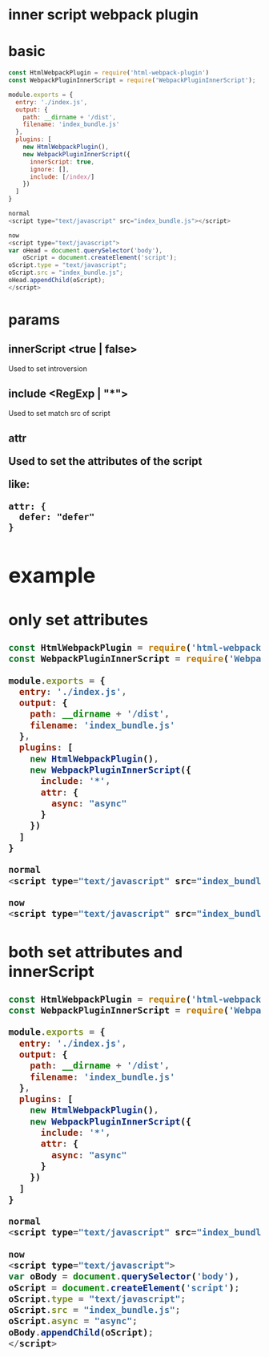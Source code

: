 #  inner script webpack plugin

# basic 

```javascript
const HtmlWebpackPlugin = require('html-webpack-plugin')
const WebpackPluginInnerScript = require('WebpackPluginInnerScript');

module.exports = {
  entry: './index.js',
  output: {
    path: __dirname + '/dist',
    filename: 'index_bundle.js'
  },
  plugins: [
    new HtmlWebpackPlugin(),
    new WebpackPluginInnerScript({
      innerScript: true,
      ignore: [],
      include: [/index/]
    })
  ]
}

normal
<script type="text/javascript" src="index_bundle.js"></script>

now
<script type="text/javascript">
var oHead = document.querySelector('body'),
    oScript = document.createElement('script');
oScript.type = "text/javascript";
oScript.src = "index_bundle.js";
oHead.appendChild(oScript);
</script>

```

# params

## innerScript <true | false>

Used to set introversion

## include <RegExp | "*">

Used to set match src of script

## attr <Object>

Used to set the attributes of the script

like: 
```
attr: {
  defer: "defer"
}
```

# example 

## only set attributes

```javascript
const HtmlWebpackPlugin = require('html-webpack-plugin')
const WebpackPluginInnerScript = require('WebpackPluginInnerScript');

module.exports = {
  entry: './index.js',
  output: {
    path: __dirname + '/dist',
    filename: 'index_bundle.js'
  },
  plugins: [
    new HtmlWebpackPlugin(),
    new WebpackPluginInnerScript({
      include: '*',
      attr: {
        async: "async"
      }
    })
  ]
}

normal
<script type="text/javascript" src="index_bundle.js"></script>

now
<script type="text/javascript" src="index_bundle.js" async="async"></script>

```

## both set attributes and innerScript

```javascript
const HtmlWebpackPlugin = require('html-webpack-plugin')
const WebpackPluginInnerScript = require('WebpackPluginInnerScript');

module.exports = {
  entry: './index.js',
  output: {
    path: __dirname + '/dist',
    filename: 'index_bundle.js'
  },
  plugins: [
    new HtmlWebpackPlugin(),
    new WebpackPluginInnerScript({
      include: '*',
      attr: {
        async: "async"
      }
    })
  ]
}

normal
<script type="text/javascript" src="index_bundle.js"></script>

now
<script type="text/javascript">
var oBody = document.querySelector('body'),
oScript = document.createElement('script');
oScript.type = "text/javascript";
oScript.src = "index_bundle.js";
oScript.async = "async";
oBody.appendChild(oScript);
</script>

```